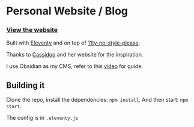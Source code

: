 # Personal Website / Blog
### [View the website](https://nibirsan.org)

Built with [Eleventy](https://www.11ty.dev) and on top of [11ty-no-style-please](https://github.com/stopnoanime/11ty-no-style-please).

Thanks to [Cassidoo](https://github.com/cassidoo/blahg) and her website for the inspiration.

I use Obsidian as my CMS, refer to this [video](https://www.youtube.com/watch?v=dz3GOp4hN50) for guide.

## Building it
Clone the repo, install the dependencies: `npm install`.
And then start: `npm start`.

The config is in `.eleventy.js`
